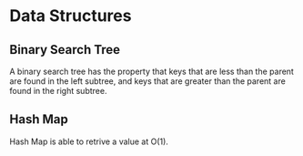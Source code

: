 # Data Structures

## Binary Search Tree
A binary search tree has the property that keys that are less than the parent are found in the left subtree, and keys that are greater than the parent are found in the right subtree. 

## Hash Map
Hash Map is able to retrive a value at O(1).
